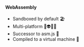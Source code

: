 #### WebAssembly

- Sandboxed by default 🏖
- Multi-platform 👻👽👾🤖
- Successor to asm.js 👑
- Compiled to a virtual machine 📖
